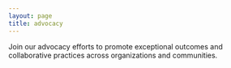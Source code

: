 ```yaml
---
layout: page
title: advocacy
---
```


Join our advocacy efforts to promote exceptional outcomes and collaborative practices across organizations and communities.
